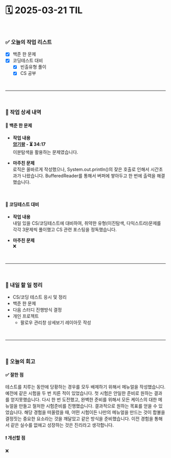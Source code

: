 # 🗓️ 2025-03-21 TIL

<br>

### ✅ 오늘의 작업 리스트  
- [x] 백준 한 문제
- [x] 코딩테스트 대비
    - [x] 빈출유형 풀이
    - [x] CS 공부

<br>

---

<br>

### 📌 작업 상세 내역  

#### 🔹 백준 한 문제
- **작업 내용**<br>
**[암기왕](https://www.acmicpc.net/problem/2776) - ⏳ 34:17**<br>
이분탐색을 활용하는 문제였습니다.

- **마주친 문제**<br>
로직은 올바르게 작성했으나, System.out.println()의 잦은 호출로 인해서 시간초과가 나왔습니다. BufferedReader를 통해서 버퍼에 쌓아두고 한 번에 출력을 해결했습니다.

<br>

#### 🔹 코딩테스트 대비
- **작업 내용**<br>
내일 있을 CS/코딩테스트에 대비하여, 취약한 유형(이진탐색, 다익스트라)문제를 각각 3문제씩 풀이했고 CS 관련 포스팅을 정독했습니다.

- **마주친 문제**<br>
❌

<br>

---

<br>

### 🚀 내일 할 일 정리  

- CS/코딩 테스트 응시 및 정리
- 백준 한 문제
- 다음 스터디 진행방식 결정
- 개인 프로젝트
    - 팔로우 관리창 상세보기 레이아웃 작성

<br>

---

<br>

### 🧐 오늘의 회고  

#### ✅ 잘한 점
테스트를 치루는 동안에 당황하는 경우를 모두 배제하기 위해서 메뉴얼을 작성했습니다. 예전에 같은 시험을 두 번 치른 적이 있었습니다. 첫 시험은 안일한 준비로 원하는 결과를 얻지못했습니다. 다시 한 번 도전했고, 완벽한 준비를 위해서 모든 케이스의 대한 메뉴얼을 만들고 철처한 시험준비를 진행했습니다. 결과적으로 원하는 목표를 얻을 수 있었습니다. 해당 경험을 떠올렸을 때, 어떤 시험이든 나만의 메뉴얼을 만드는 것이 합불을 결정짓는 중요한 요소라는 것을 깨달았고 같은 방식을 준비했습니다. 이전 경험을 통해서 같은 실수를 없애고 성장하는 것은 진리라고 생각합니다.

#### ❗ 개선할 점
❌

<br><br><br>